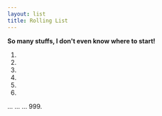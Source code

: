 ```yaml
---
layout: list
title: Rolling List
---
```


**So many stuffs, I don't even know where to start!**  

1. 
2. 
3. 
4. 
5. 
6. 
...
...
...
999. 
